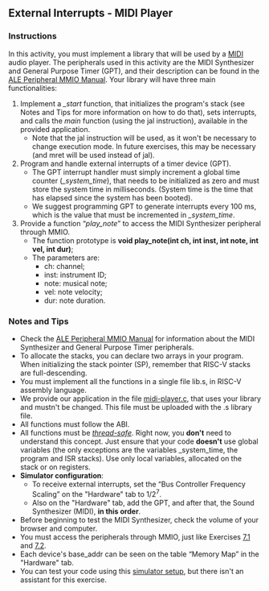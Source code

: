 ## External Interrupts - MIDI Player

### Instructions

In this activity, you must implement a library that will be used by a [MIDI](https://en.wikipedia.org/wiki/MIDI) audio player. The peripherals used in this activity are the MIDI Synthesizer and General Purpose Timer (GPT), and their description can be found in the [ALE Peripheral MMIO Manual](appendix_ale-peripherals-mmio-manual.md).
Your library will have three main functionalities:

1. Implement a _\_start_ function, that initializes the program's stack (see Notes and Tips for more information on how to do that), sets interrupts, and calls the _main_ function (using the jal instruction), available in the provided application.
   - Note that the jal instruction will be used, as it won't be necessary to change execution mode. In future exercises, this may be necessary (and mret will be used instead of jal).
2. Program and handle external interrupts of a timer device (GPT).
   - The GPT interrupt handler must simply increment a global time counter (_\_system_time_), that needs to be initialized as zero and must store the system time in milliseconds. (System time is the time that has elapsed since the system has been booted).
   - We suggest programming GPT to generate interrupts every 100 ms, which is the value that must be incremented in _\_system_time_.
3. Provide a function “_play_note_” to access the MIDI Synthesizer peripheral through MMIO.
   - The function prototype is **void play_note(int ch, int inst, int note, int vel, int dur)**;
   - The parameters are:
     - ch: channel;
     - inst: instrument ID;
     - note: musical note;
     - vel: note velocity;
     - dur: note duration.

### Notes and Tips

- Check the [ALE Peripheral MMIO Manual](appendix_ale-peripherals-mmio-manual.md#midi-synthesizer) for information about the MIDI Synthesizer and General Purpose Timer peripherals.
- To allocate the stacks, you can declare two arrays in your program. When initializing the stack pointer (SP), remember that RISC-V stacks are full-descending.
- You must implement all the functions in a single file lib.s, in RISC-V assembly language.
- We provide our application in the file [midi-player.c](https://github.com/discovery-unicamp/ale-exercise-book/reference_code/ch07-03/midi-player.c), that uses your library and mustn't be changed. This file must be uploaded with the .s library file.
- All functions must follow the ABI.
- All functions must be [_thread-safe_](https://en.wikipedia.org/wiki/Thread_safety). Right now, you **don't** need to understand this concept. Just ensure that your code **doesn't** use global variables (the only exceptions are the variables \_system_time, the program and ISR stacks). Use only local variables, allocated on the stack or on registers.
- **Simulator configuration**:
  - To receive external interrupts, set the “Bus Controller Frequency Scaling” on the "Hardware" tab to 1/2<sup>7</sup>.
  - Also on the "Hardware" tab, add the GPT, and after that, the Sound Synthesizer (MIDI), **in this order**.
- Before beginning to test the MIDI Synthesizer, check the volume of your browser and computer.
- You must access the peripherals through MMIO, just like Exercises [7.1](ch07-01-peripheral-controlling-the-car.md) and [7.2](ch07-02-peripheral-using-serial-port.md).
- Each device's base_addr can be seen on the table “Memory Map” in the "Hardware" tab.
- You can test your code using this <a href="https://riscv-programming.org/ale/#select_url_content=TjRJZ3RnaGdsZ2RnK2dCd2djd0tZZ0Z3aEFHaEJBWndLZ0lCY0laUzRDQmpBSnlnVk0yenhvSHNZQXpLWlRVZGt5aWNDLUVCMjY4NEpDQUVGTXBPZ0ZkVWJUajJUU0NFQU1JTGxxOGVxa3lBSXZwVnJKbW1RREVMaGlScTBRQWtnNnZPWkFXUTlIckxnREtmazRtMmdDcWZxZ3dFQUJHQURhbzFPeHdOQUFXcURRQTFySHNBQjZZWEJEeEJJWUVLV1FRMllqc3NLU29kSEFBYnNVcUxBQU1lUURzdHIyOWVuaDFjRngwcUFDT2NIUVVhQ3dBVEFDc0lBQytlQVFBbnJURkpmd3JJQUFtcUUxUU5LaWlHS0JvTUEzRmlFcDBDT3lsY0tSUVlBMEFkQUJXWjZBRThlek1EQUxBQnN1ekFVRDJVR29hMG9HV0lBQzhQdDh4SDhBWmd1c0NBQnhMSEZMSUE=" target="_blank">simulator setup</a>, but there isn't an assistant for this exercise.
